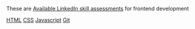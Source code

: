 These are [Available LinkedIn skill assessments](https://www.linkedin.com/help/linkedin/answer/a507734?trk=hc-articlePage-sidebar) for frontend development

[HTML](https://www.linkedin.com/help/linkedin/answer/a512567)
[CSS](https://www.linkedin.com/help/linkedin/answer/a507813)
[Javascript](https://www.linkedin.com/help/linkedin/answer/a512575)
[Git](https://www.linkedin.com/help/linkedin/answer/a507822)
